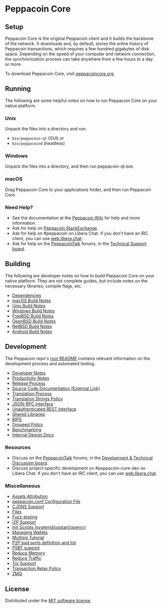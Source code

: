 Peppacoin Core
=============

Setup
---------------------
Peppacoin Core is the original Peppacoin client and it builds the backbone of the network. It downloads and, by default, stores the entire history of Peppacoin transactions, which requires a few hundred gigabytes of disk space. Depending on the speed of your computer and network connection, the synchronization process can take anywhere from a few hours to a day or more.

To download Peppacoin Core, visit [peppacoincore.org](https://peppacoincore.org/en/download/).

Running
---------------------
The following are some helpful notes on how to run Peppacoin Core on your native platform.

### Unix

Unpack the files into a directory and run:

- `bin/peppacoin-qt` (GUI) or
- `bin/peppacoind` (headless)

### Windows

Unpack the files into a directory, and then run peppacoin-qt.exe.

### macOS

Drag Peppacoin Core to your applications folder, and then run Peppacoin Core.

### Need Help?

* See the documentation at the [Peppacoin Wiki](https://en.peppacoin.it/wiki/Main_Page)
for help and more information.
* Ask for help on [Peppacoin StackExchange](https://peppacoin.stackexchange.com).
* Ask for help on #peppacoin on Libera Chat. If you don't have an IRC client, you can use [web.libera.chat](https://web.libera.chat/#peppacoin).
* Ask for help on the [PeppacoinTalk](https://peppacointalk.org/) forums, in the [Technical Support board](https://peppacointalk.org/index.php?board=4.0).

Building
---------------------
The following are developer notes on how to build Peppacoin Core on your native platform. They are not complete guides, but include notes on the necessary libraries, compile flags, etc.

- [Dependencies](dependencies.md)
- [macOS Build Notes](build-osx.md)
- [Unix Build Notes](build-unix.md)
- [Windows Build Notes](build-windows.md)
- [FreeBSD Build Notes](build-freebsd.md)
- [OpenBSD Build Notes](build-openbsd.md)
- [NetBSD Build Notes](build-netbsd.md)
- [Android Build Notes](build-android.md)

Development
---------------------
The Peppacoin repo's [root README](/README.md) contains relevant information on the development process and automated testing.

- [Developer Notes](developer-notes.md)
- [Productivity Notes](productivity.md)
- [Release Process](release-process.md)
- [Source Code Documentation (External Link)](https://doxygen.peppacoincore.org/)
- [Translation Process](translation_process.md)
- [Translation Strings Policy](translation_strings_policy.md)
- [JSON-RPC Interface](JSON-RPC-interface.md)
- [Unauthenticated REST Interface](REST-interface.md)
- [Shared Libraries](shared-libraries.md)
- [BIPS](bips.md)
- [Dnsseed Policy](dnsseed-policy.md)
- [Benchmarking](benchmarking.md)
- [Internal Design Docs](design/)

### Resources
* Discuss on the [PeppacoinTalk](https://peppacointalk.org/) forums, in the [Development & Technical Discussion board](https://peppacointalk.org/index.php?board=6.0).
* Discuss project-specific development on #peppacoin-core-dev on Libera Chat. If you don't have an IRC client, you can use [web.libera.chat](https://web.libera.chat/#peppacoin-core-dev).

### Miscellaneous
- [Assets Attribution](assets-attribution.md)
- [peppacoin.conf Configuration File](peppacoin-conf.md)
- [CJDNS Support](cjdns.md)
- [Files](files.md)
- [Fuzz-testing](fuzzing.md)
- [I2P Support](i2p.md)
- [Init Scripts (systemd/upstart/openrc)](init.md)
- [Managing Wallets](managing-wallets.md)
- [Multisig Tutorial](multisig-tutorial.md)
- [P2P bad ports definition and list](p2p-bad-ports.md)
- [PSBT support](psbt.md)
- [Reduce Memory](reduce-memory.md)
- [Reduce Traffic](reduce-traffic.md)
- [Tor Support](tor.md)
- [Transaction Relay Policy](policy/README.md)
- [ZMQ](zmq.md)

License
---------------------
Distributed under the [MIT software license](/COPYING).
